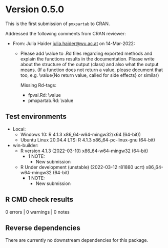 # Version 0.5.0

This is the first submission of `pmxpartab` to CRAN.

Addressed the following comments from CRAN reviewer:

* From: Julia Haider <julia.haider@wu.ac.at> on 14-Mar-2022:

  - Please add \value to .Rd files regarding exported methods and explain the
    functions results in the documentation. Please write about the structure of
    the output (class) and also what the output means. (If a function does not
    return a value, please document that too, e.g. \value{No return value, called
    for side effects} or similar)
    
    Missing Rd-tags:
    * fpval.Rd: \value
    * pmxpartab.Rd: \value

## Test environments

* Local:
  - Windows 10: R 4.1.3 x86_64-w64-mingw32/x64 (64-bit))
  - Ubuntu Linux 20.04.4 LTS: R 4.1.3 x86_64-pc-linux-gnu (64-bit)
* win-builder:
  - R version 4.1.3 (2022-03-10) x86_64-w64-mingw32 (64-bit)
    - 1 NOTE:
      * New submission
  - R Under development (unstable) (2022-03-12 r81880 ucrt) x86_64-w64-mingw32 (64-bit)
    - 1 NOTE:
      * New submission

## R CMD check results

0 errors | 0 warnings | 0 notes

## Reverse dependencies

There are currently no downstream dependencies for this package.

